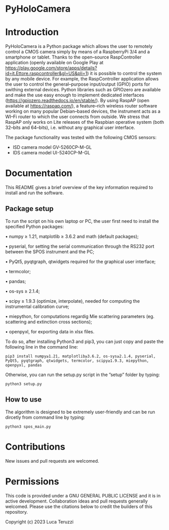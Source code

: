 # PyHoloCamera

# Introduction 

PyHoloCamera is a Python package which allows the user to remotely control a CMOS camera simply by means of a RaspberryPi 3/4 and a smartphone or tablet.
Thanks to the open–source RaspController application (openly available on Google Play at https://play.google.com/store/apps/details?id=it.Ettore.raspcontroller&gl=US&pli=1) it is possible to
control the system by any mobile device. For example, the RaspController application allows the user to control the general–purpose input/output (GPIO) ports for swithing external devices. Python
libraries such as GPIOzero are available and make the use easy enough to implement dedicated interfaces (https://gpiozero.readthedocs.io/en/stable/). By using RaspAP (open available at https://raspap.com/), a
feature–rich wireless router software working on many popular Debian–based devices, the instrument acts as a WI–Fi router to which the user connects from outside. We stress that RaspAP only works on Lite releases of
the Raspbian operative system (both 32–bits and 64–bits), i.e. without any graphical user interface. 

The package functionality was tested with the following CMOS sensors:
- ISD camera model GV-5260CP-M-GL
- IDS camera model UI-5240CP-M-GL

# Documentation

This README gives a brief overview of the key information required to install and run the software.

## Package setup

To run the script on his own laptop or PC, the user first need to install the specified Python
packages:

• numpy ≥ 1.21, matplotlib ≥ 3.6.2 and math (default packages);

• pyserial, for setting the serial communication through the RS232 port between the SPOS instrument and the PC;

• PyQt5, pyqtgraph, qtwidgets required for the graphical user interface;

• termcolor;

• pandas;

• os-sys ≥ 2.1.4;

• scipy ≥ 1.9.3 (optimize, interpolate), needed for computing the instrumental calibration
curve;

• miepython, for computations regardig Mie scattering parameters (eg. scattering and extinction cross sections);

• openpyxl, for exporting data in xlsx files.

To do so, after installing Python3 and pip3, you can just copy and paste the following line in the
command line:
```
pip3 install numpy≥1.21, matplotlib≥3.6.2, os-sys≥2.1.4, pyserial, PyQt5, pyqtgraph, qtwidgets, termcolor, scipy≥1.9.3, miepython, openpyxl, pandas
```
Otherwise, you can run the setup.py script in the ”setup” folder by typing:
```
python3 setup.py
```

## How to use

The algorithm is designed to be extremely user-friendly and can be run dircetly from command line by typing:

```
python3 spos_main.py
```

# Contributions

New issues and pull requests are welcomed. 

# Permissions

This code is provided under a GNU GENERAL PUBLIC LICENSE and it is in active development. Collaboration ideas and pull requests generally welcomed. Please use the citations below to credit the builders of this repository.

Copyright (c) 2023 Luca Teruzzi
